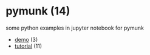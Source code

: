 # pymunk (14)
some python examples in jupyter notebook for pymunk

+ [demo](demo/README.md) (3)
+ [tutorial](tutorial/README.md) (11)
